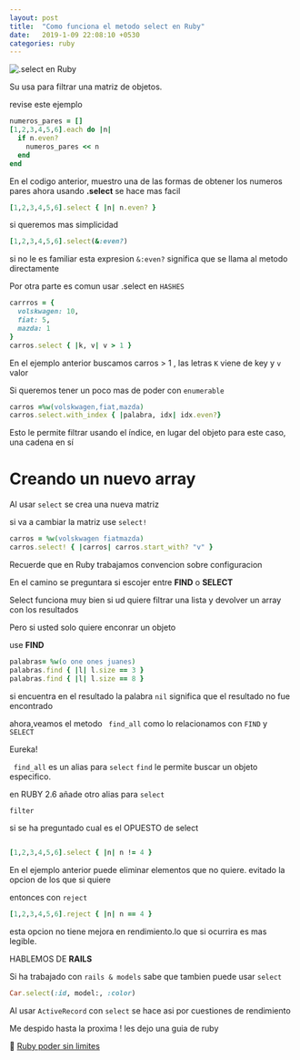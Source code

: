 ```yaml
---
layout: post
title:  "Como funciona el metodo select en Ruby"
date:   2019-1-09 22:08:10 +0530
categories: ruby
---
```



![.select en Ruby](https://media.giphy.com/media/xUn3CftPBajoflzROU/giphy-downsized-large.gif)


Su usa para filtrar una matriz de objetos.

revise este ejemplo

```ruby
numeros_pares = []
[1,2,3,4,5,6].each do |n|
  if n.even?
    numeros_pares << n
  end
end

```

En el codigo anterior, muestro una de las formas de obtener los numeros pares ahora 
usando **.select** se hace mas facil

```ruby
[1,2,3,4,5,6].select { |n| n.even? }
```


si queremos mas simplicidad

```ruby
[1,2,3,4,5,6].select(&:even?)
```

si no le es familiar esta expresion ```&:even?```
significa que se llama al metodo directamente


Por otra parte es comun usar .select en ```HASHES```


```ruby
carrros = {
  volskwagen: 10,
  fiat: 5,
  mazda: 1
}
carros.select { |k, v| v > 1 }
```

En el ejemplo anterior buscamos
carros > 1 , las letras `K` viene de key y `v` valor


Si queremos tener un poco mas de poder con `enumerable`

```ruby
carros =%w(volskwagen,fiat,mazda)
carros.select.with_index { |palabra, idx| idx.even?}
```

Esto le permite filtrar usando el índice, en lugar del objeto para este caso, una cadena en sí

# Creando un nuevo array

Al usar  `select` se crea una nueva matriz

si va a cambiar la matriz use
`select!`


```ruby
carros = %w(volskwagen fiatmazda)
carros.select! { |carros| carros.start_with? "v" }
```
Recuerde que en Ruby trabajamos convencion sobre configuracion

En el camino se preguntara si escojer entre **FIND** o **SELECT**

Select funciona muy bien si ud quiere filtrar una lista y devolver un array con los resultados

Pero si usted solo quiere enconrar un objeto

use **FIND**

```ruby
palabras= %w(o one ones juanes)
palabras.find { |l| l.size == 3 }
palabras.find { |l| l.size == 8 }
```

si encuentra en el resultado la palabra `nil` significa que el resultado no fue encontrado

ahora,veamos el metodo ``` find_all``` como lo relacionamos con ```FIND``` y ``` SELECT```

Eureka!


``` find_all``` es un alias para ```select```
```find``` le permite buscar un objeto especifico.

en RUBY 2.6 añade otro alias para  ```select```

```ruby
filter
```

si se ha preguntado cual es el OPUESTO de select 


```ruby

[1,2,3,4,5,6].select { |n| n != 4 }
```
En el ejemplo anterior puede eliminar elementos que no quiere. evitado la opcion de los que si quiere

entonces con ```reject```

```ruby
[1,2,3,4,5,6].reject { |n| n == 4 }
```

esta opcion no tiene mejora en rendimiento.lo que si ocurrira es mas legible.

HABLEMOS DE **RAILS**

Si ha trabajado con ```rails & models``` sabe que tambien puede usar  ```select```

```ruby
Car.select(:id, model:, :color)
```
Al usar ```ActiveRecord``` con `select` se hace asi por cuestiones de rendimiento

Me despido hasta la proxima !
les dejo una guia de ruby 

💎 [Ruby poder sin limites](https://andresshare.github.io/ruby/2019/08/30/ruby-podersinlimites.html)